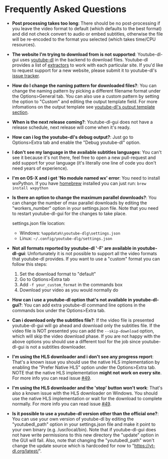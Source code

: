 # Frequently Asked Questions

* **Post processing takes too long**:
There should be no post-processing if you leave the video format to default (which defaults to the best format) and did not check convert to audio or embed subtitles, otherwise the file will be re-encoded to the format you selected (which takes time/CPU resources).

* **The website I'm trying to download from is not supported**:
Youtube-dl-gui uses [youtube-dl](https://github.com/rg3/youtube-dl) in the backend to download files. Youtube-dl provides a list of [extractors](https://github.com/rg3/youtube-dl/tree/master/youtube_dl/extractor) to work with each particular site. If you'd like to request support for a new website, please submit it to youtube-dl's [issue tracker](https://github.com/rg3/youtube-dl/issues).

* **How do I change the naming pattern for downloaded files?**:
You can change the naming pattern by picking a different filename format under the Options>General tab. You can also use a custom pattern by setting the option to "Custom" and editing the output template field. For more infomations on the output template see [youtube-dl's output template section](https://github.com/rg3/youtube-dl/blob/master/README.md#output-template).

* **When is the next release coming?**:
Youtube-dl-gui does not have a release schedule, next release will come when it's ready.

* **How can i log the youtube-dl's debug output?**:
Just go to Options>Extra tab and enable the "Debug youtube-dl" option.

* **I don't see my language in the available subtitles languages**:
You can't see it because it's not there, feel free to open a new pull-request and add support for your language (it's literally one line of code you don't need years of experience).

* **I'm on OS-X and i get 'No module named wx' error**:
You need to install wxPython. If you have [homebrew](https://brew.sh/) installed you can just run: `brew install wxpython`

* **Is there an option to change the maximum parallel downloads?**:
You can change the number of max parallel downloads by editing the "workers_number" option in your settings.json file. Note that you need to restart youtube-dl-gui for the changes to take place.

  settings.json file location:
  * Windows: `%appdata%\youtube-dlg\settings.json`
  * Linux: `~/.config/youtube-dlg/settings.json`

* **Not all formats reported by youtube-dl '-F' are available in youtube-dl-gui**:
Unfortunately it is not possible to support all the video formats that youtube-dl provides. If you want to use a "custom"
format you can follow this steps:

  1. Set the download format to "default"
  2. Go to Options>Extra tab
  3. Add `-f your_custom_format` in the commands box
  4. Download your video as you would normally do

* **How can i use a youtube-dl option that's not available in youtube-dl-gui?**:
You can add extra youtube-dl command line options in the commands box under the Options>Extra tab.

* **Can i download only the subtitles file?**:
If the video file is presented youtube-dl-gui will go ahead and download only the subtitles file. If the video file is NOT presented you can add the `--skip-download` option, which will skip the video download phase. If you are not happy with the above options you should use a different tool for the job since youtube-dl-gui is not a subtitles downloader.

* **I'm using the HLS downloader and i don't see any progress report**:
That's a known issue you should use the native HLS implementation by enabling the "Prefer Native HLS" option under the Options>Extra tab. NOTE that the native HLS implementation **might not work on every site**. For more info you can read issue [#49](https://github.com/MrS0m30n3/youtube-dl-gui/issues/49).

* **I'm using the HLS downloader and the 'stop' button won't work**:
That's also a known issue with the HLS downloader on Windows. You should use the native HLS implementation or wait for the download to complete normally. For more info you can read issue [#49](https://github.com/MrS0m30n3/youtube-dl-gui/issues/49).

* **Is it possible to use a youtube-dl version other than the official one?**:
You can use your own version of youtube-dl by editing the "youtubedl_path" option in your settings.json file and make it point to your own binary (e.g. /usr/local/bin). Note that if youtube-dl-gui does not have write permissions to this new directory the "update" option in the GUI will fail. Also, note that changing the "youtubedl_path" won't change the update source which is hardcoded for now to "https://yt-dl.org/latest/".
